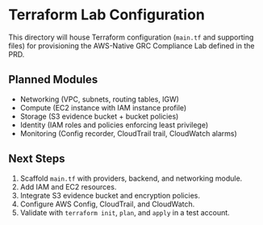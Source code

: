 # Terraform Lab Configuration

This directory will house Terraform configuration (`main.tf` and supporting files) for provisioning the AWS-Native GRC Compliance Lab defined in the PRD.

## Planned Modules

- Networking (VPC, subnets, routing tables, IGW)
- Compute (EC2 instance with IAM instance profile)
- Storage (S3 evidence bucket + bucket policies)
- Identity (IAM roles and policies enforcing least privilege)
- Monitoring (Config recorder, CloudTrail trail, CloudWatch alarms)

## Next Steps

1. Scaffold `main.tf` with providers, backend, and networking module.
2. Add IAM and EC2 resources.
3. Integrate S3 evidence bucket and encryption policies.
4. Configure AWS Config, CloudTrail, and CloudWatch.
5. Validate with `terraform init`, `plan`, and `apply` in a test account.
